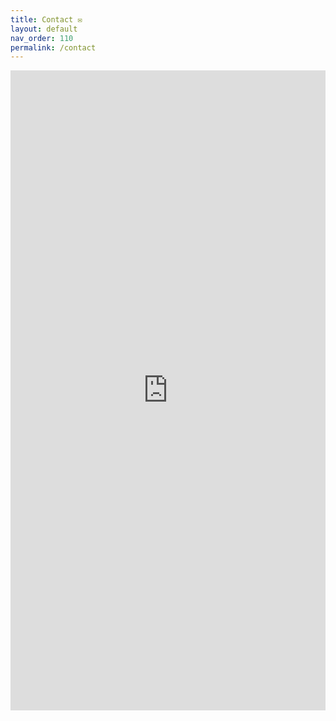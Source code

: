```yaml
---
title: Contact ✉️
layout: default
nav_order: 110
permalink: /contact
---
```


<div class="responsive-iframe-container">
  <iframe
          src="https://docs.google.com/forms/d/e/1FAIpQLSdQgB7Aw7cdLq2ng6Stj-KTayaxvqaDmWC6Ourq5sMZkLAirw/viewform?embedded=true"
          width="100%"
          height="1024"
          frameborder="0"
          marginheight="0"
          marginwidth="0"
          loading="lazy">
    Loading…
  </iframe>
</div>
